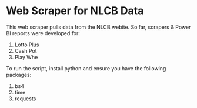 
# Web Scraper for NLCB Data

This web scraper pulls data from the NLCB webite.  So far, scrapers & Power BI reports were developed for:

1) Lotto Plus 
2) Cash Pot 
3) Play Whe


To run the script, install python and ensure you have the following packages:

1) bs4
2) time
3) requests
 